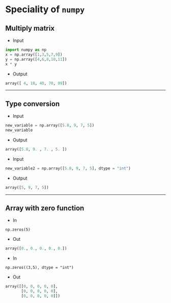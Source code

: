 # Speciality of `numpy`

## Multiply matrix
- Input
```python
import numpy as np
x = np.array([1,3,5,7,9])
y = np.array([4,6,8,10,11])
x * y
```
- Output
```python
array([ 4, 18, 40, 70, 99])
```
---
## Type conversion
- Input
```python
new_variable = np.array([5.8, 9, 7, 5])
new_variable
```

- Output
```python
array([5.8, 9. , 7. , 5. ])
```

- Input
```python
new_variable2 = np.array([5.8, 9, 7, 5], dtype = "int")
```

- Output
```python
array([5, 9, 7, 5])
```
---
## Array with zero function
- In
```
np.zeros(5)
```

- Out
```python
array([0., 0., 0., 0., 0.])
```
- In
```
np.zeros((3,5), dtype = "int")
```

- Out
```python
array([[0, 0, 0, 0, 0],
       [0, 0, 0, 0, 0],
       [0, 0, 0, 0, 0]])
```

